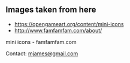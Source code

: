 ## Images taken from here
* https://opengameart.org/content/mini-icons
* http://www.famfamfam.com/about/

mini icons - famfamfam.com

Contact: mjames@gmail.com
